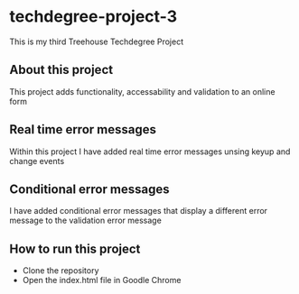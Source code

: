 # techdegree-project-3
This is my third Treehouse Techdegree Project

## About this project
This project adds functionality, accessability and validation to an online form

## Real time error messages
Within this project I have added real time error messages unsing keyup and change events

## Conditional error messages
I have added conditional error messages that display a different error message to the validation error message

## How to run this project
- Clone the repository
- Open the index.html file in Goodle Chrome
